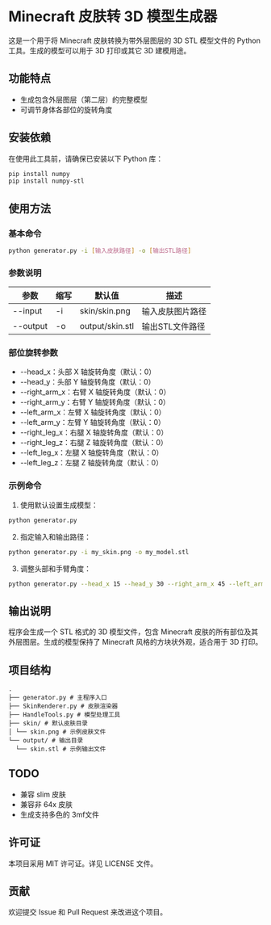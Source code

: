 # Minecraft 皮肤转 3D 模型生成器

这是一个用于将 Minecraft 皮肤转换为带外层图层的 3D STL 模型文件的 Python 工具。生成的模型可以用于 3D 打印或其它 3D 建模用途。

## 功能特点

- 生成包含外层图层（第二层）的完整模型
- 可调节身体各部位的旋转角度

## 安装依赖

在使用此工具前，请确保已安装以下 Python 库：

```bash
pip install numpy
pip install numpy-stl
```

## 使用方法

### 基本命令
```bash
python generator.py -i [输入皮肤路径] -o [输出STL路径]
```

### 参数说明

| 参数 | 缩写 | 默认值 | 描述 |
|------|------|--------|------|
| --input | -i | skin/skin.png | 输入皮肤图片路径 |
| --output | -o | output/skin.stl | 输出STL文件路径 |

### 部位旋转参数

- --head_x：头部 X 轴旋转角度（默认：0）
- --head_y：头部 Y 轴旋转角度（默认：0）
- --right_arm_x：右臂 X 轴旋转角度（默认：0）
- --right_arm_y：右臂 Y 轴旋转角度（默认：0）
- --left_arm_x：左臂 X 轴旋转角度（默认：0）
- --left_arm_y：左臂 Y 轴旋转角度（默认：0）
- --right_leg_x：右腿 X 轴旋转角度（默认：0）
- --right_leg_z：右腿 Z 轴旋转角度（默认：0）
- --left_leg_x：左腿 X 轴旋转角度（默认：0）
- --left_leg_z：左腿 Z 轴旋转角度（默认：0）

### 示例命令

1. 使用默认设置生成模型：
```bash
python generator.py
```
2. 指定输入和输出路径：
```bash
python generator.py -i my_skin.png -o my_model.stl
```
3. 调整头部和手臂角度：
```bash
python generator.py --head_x 15 --head_y 30 --right_arm_x 45 --left_arm_x -20
```

## 输出说明

程序会生成一个 STL 格式的 3D 模型文件，包含 Minecraft 皮肤的所有部位及其外层图层。生成的模型保持了 Minecraft 风格的方块状外观，适合用于 3D 打印。

## 项目结构
```
.
├── generator.py # 主程序入口
├── SkinRenderer.py # 皮肤渲染器
├── HandleTools.py # 模型处理工具
├── skin/ # 默认皮肤目录
│ └── skin.png # 示例皮肤文件
└── output/ # 输出目录
  └── skin.stl # 示例输出文件
```

## TODO
+ 兼容 slim 皮肤
+ 兼容非 64x 皮肤
+ 生成支持多色的 3mf文件

##  许可证
本项目采用 MIT 许可证。详见 LICENSE 文件。

## 贡献
欢迎提交 Issue 和 Pull Request 来改进这个项目。
